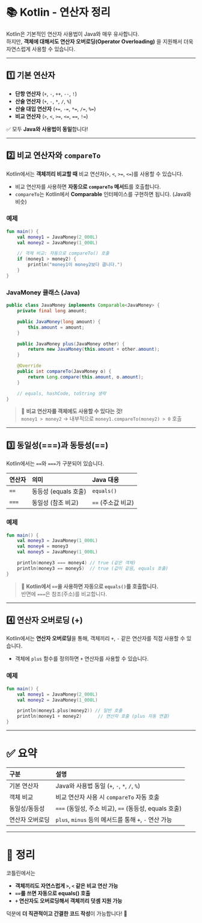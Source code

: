 # 📚 Kotlin - 연산자 정리

Kotlin은 기본적인 연산자 사용법이 Java와 매우 유사합니다.  
하지만, **객체에 대해서도 연산자 오버로딩(Operator Overloading)** 을 지원해서 더욱 자연스럽게 사용할 수 있습니다.

---

## 1️⃣ 기본 연산자

- **단항 연산자** (`+`, `-`, `++`, `--`, `!`)
- **산술 연산자** (`+`, `-`, `*`, `/`, `%`)
- **산술 대입 연산자** (`+=`, `-=`, `*=`, `/=`, `%=`)
- **비교 연산자** (`>`, `<`, `>=`, `<=`, `==`, `!=`)

✅ 모두 **Java와 사용법이 동일**합니다!

---

## 2️⃣ 비교 연산자와 `compareTo`

Kotlin에서는 **객체끼리 비교할 때** 비교 연산자(`>`, `<`, `>=`, `<=`)를 사용할 수 있습니다.

- 비교 연산자를 사용하면 **자동으로 `compareTo` 메서드**를 호출합니다.
- `compareTo`는 Kotlin에서 **Comparable** 인터페이스를 구현하면 됩니다. (Java와 비슷)

### 예제

```kotlin
fun main() {
    val money1 = JavaMoney(2_000L)
    val money2 = JavaMoney(1_000L)

    // 객체 비교: 자동으로 compareTo() 호출
    if (money1 > money2) {
        println("money1이 money2보다 큽니다.")
    }
}
```

### JavaMoney 클래스 (Java)

```java
public class JavaMoney implements Comparable<JavaMoney> {
    private final long amount;

    public JavaMoney(long amount) {
        this.amount = amount;
    }

    public JavaMoney plus(JavaMoney other) {
        return new JavaMoney(this.amount + other.amount);
    }

    @Override
    public int compareTo(JavaMoney o) {
        return Long.compare(this.amount, o.amount);
    }

    // equals, hashCode, toString 생략
}
```

> 💬 **비교 연산자를 객체에도 사용할 수 있다는 것!**  
> `money1 > money2` → 내부적으로 `money1.compareTo(money2) > 0` 호출

---

## 3️⃣ 동일성(===)과 동등성(==)

Kotlin에서는 `==`와 `===`가 구분되어 있습니다.

| 연산자 | 의미 | Java 대응 |
|:------|:-----|:----------|
| `==` | 동등성 (equals 호출) | `equals()` |
| `===` | 동일성 (참조 비교) | `==` (주소값 비교) |

### 예제

```kotlin
fun main() {
    val money3 = JavaMoney(1_000L)
    val money4 = money3
    val money5 = JavaMoney(1_000L)

    println(money3 === money4) // true (같은 객체)
    println(money3 == money5)  // true (값이 같음, equals 호출)
}
```

> 💬 **Kotlin에서 `==`을 사용하면 자동으로 `equals()`를 호출합니다.**  
> 반면에 `===`은 참조(주소)를 비교합니다.

---

## 4️⃣ 연산자 오버로딩 (+)

Kotlin에서는 **연산자 오버로딩**을 통해, 객체끼리 `+`, `-` 같은 연산자를 직접 사용할 수 있습니다.

- 객체에 `plus` 함수를 정의하면 `+` 연산자를 사용할 수 있습니다.

### 예제

```kotlin
fun main() {
    val money1 = JavaMoney(2_000L)
    val money2 = JavaMoney(1_000L)

    println(money1.plus(money2)) // 일반 호출
    println(money1 + money2)      // 연산자 호출 (plus 자동 연결)
}
```

---

# ✅ 요약

| 구분 | 설명 |
|:---|:---|
| 기본 연산자 | Java와 사용법 동일 (`+`, `-`, `*`, `/`, `%`) |
| 객체 비교 | 비교 연산자 사용 시 `compareTo` 자동 호출 |
| 동일성/동등성 | `===` (동일성, 주소 비교), `==` (동등성, equals 호출) |
| 연산자 오버로딩 | `plus`, `minus` 등의 메서드를 통해 `+`, `-` 연산 가능 |

---

# 📌 정리

코틀린에서는
- **객체끼리도 자연스럽게 `>`, `<` 같은 비교 연산 가능**
- **`==`를 쓰면 자동으로 equals() 호출**
- **`+` 연산자도 오버로딩해서 객체끼리 덧셈 지원 가능**

덕분에 **더 직관적이고 간결한 코드 작성**이 가능합니다! 🚀

